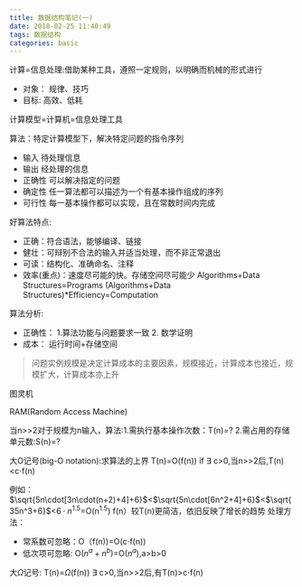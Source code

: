```yaml
---
title: 数据结构笔记(一)
date: 2018-02-25 11:40:49
tags: 数据结构
categories: basic
---
```

计算=信息处理:借助某种工具，遵照一定规则，以明确而机械的形式进行
   - 对象： 规律、技巧
   - 目标: 高效、低耗
   
计算模型=计算机=信息处理工具

算法：特定计算模型下，解决特定问题的指令序列
   - 输入 待处理信息
   - 输出 经处理的信息
   - 正确性 可以解决指定的问题
   - 确定性 任一算法都可以描述为一个有基本操作组成的序列
   - 可行性 每一基本操作都可以实现，且在常数时间内完成

好算法特点:
   - 正确：符合语法，能够编译、链接
   - 健壮：可辩别不合法的输入并适当处理，而不非正常退出
   - 可读：结构化、准确命名、注释
   - 效率(重点)：速度尽可能的快。存储空间尽可能少
         Algorithms+Data Structures=Programs
         (Algorithms+Data Structures)*Efficiency=Computation
 
 算法分析:
   - 正确性： 1.算法功能与问题要求一致 2. 数学证明
   - 成本： 运行时间+存储空间
>问题实例规模是决定计算成本的主要因素，规模接近，计算成本也接近，规模扩大，计算成本亦上升

图灵机

RAM(Random Access Machine)

当n>>2对于规模为n输入，算法:1.需执行基本操作次数：T(n)=? 2.需占用的存储单元数:S(n)=?
    
 大O记号(big-O notation):求算法的上界       T(n)=O(f(n)) if $\exists$ c>0,当n>>2后,T(n)<c$\cdot$f(n) 
 
例如： $\sqrt{5n\cdot[3n\cdot(n+2)+4]+6}$<$\sqrt{5n\cdot[6n^2+4]+6}$<$\sqrt{35n^3+6}$<$6\cdotp n^{1.5}$=O(n$^{1.5}$)
f(n）较T(n)更简洁，依旧反映了增长的趋势
处理方法：
  - 常系数可忽略：O（f(n))=O(c$\cdot$f(n))
  - 低次项可忽略: O$(n^a+n^b)$=O$(n^a)$,a>b>0
  
大$\Omega$记号: T(n)=$\Omega$(f(n)) $\exists$ c>0,当n>>2后,有T(n)>c$\cdot$f(n)